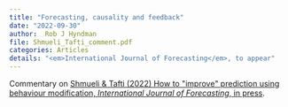 ```yaml
---
title: "Forecasting, causality and feedback"
date: "2022-09-30"
author:  Rob J Hyndman
file: Shmueli_Tafti_comment.pdf
categories: Articles
details: "<em>International Journal of Forecasting</em>, to appear"
---
```


Commentary on [Shmueli & Tafti (2022) How to "improve" prediction using behaviour modification, *International Journal of Forecasting*, in press](https://arxiv.org/abs/2008.12138).

